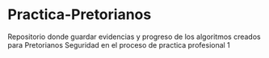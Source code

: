 # Practica-Pretorianos
Repositorio donde guardar evidencias y progreso de los algoritmos creados para Pretorianos Seguridad en el proceso de practica profesional 1
